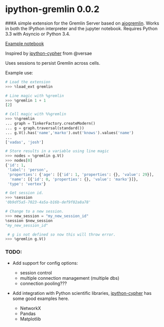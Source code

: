 # ipython-gremlin 0.0.2

###A simple extension for the Gremlin Server based on [aiogremlin](https://pypi.python.org/pypi/aiogremlin/0.0.8). Works in both the IPython interpreter and the jupyter notebook. Requires Python 3.3 with Asyncio or Python 3.4.

[Example notebook](https://github.com/davebshow/ipython-gremlin/blob/master/example.ipynb)

Inspired by [ipython-cypher](https://github.com/versae/ipython-cypher) from @versae

Uses sessions to persist Gremlin across cells.

Example use:

```python
# Load the extension
>>> %load_ext gremlin

# Line magic with %gremlin
>>> %gremlin 1 + 1
[2]

# Cell magic with %%gremlin
>>> %%gremlin
... graph = TinkerFactory.createModern()
... g = graph.traversal(standard())
... g.V().has('name','marko').out('knows').values('name')
...
['vadas', 'josh']

# Store results in a variable using line magic
>>> nodes = %gremlin g.V()
>>> nodes[0]
{'id': 1,
 'label': 'person',
 'properties': {'age': [{'id': 1, 'properties': {}, 'value': 29}],
  'name': [{'id': 0, 'properties': {}, 'value': 'marko'}]},
 'type': 'vertex'}

# Get session id.
>>> %session
'0b9df5a5-7023-4a5a-b16b-def9f02a8a78'

# Change to a new session.
>>> new_session = "my_new_session_id"
%session $new_session
"my_new_session_id"

 # g is not defined so now this will throw error.
>>> %gremlin g.V()
```

### TODO:

* Add support for config options:
  - session control
  - multiple connection management (multiple dbs)
  - connection pooling???

* Add integration with Python scientific libraries, [ipython-cypher](https://github.com/versae/ipython-cypher) has some good examples here.
  - NetworkX
  - Pandas
  - Matplotlib
